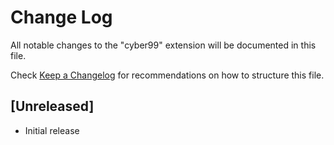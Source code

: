 # Change Log

All notable changes to the "cyber99" extension will be documented in this file.

Check [Keep a Changelog](http://keepachangelog.com/) for recommendations on how to structure this file.

## [Unreleased]

- Initial release
